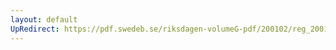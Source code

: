 ```yaml
---
layout: default
UpRedirect: https://pdf.swedeb.se/riksdagen-volumeG-pdf/200102/reg_200102/reg_200102_0268.pdf
---
```

